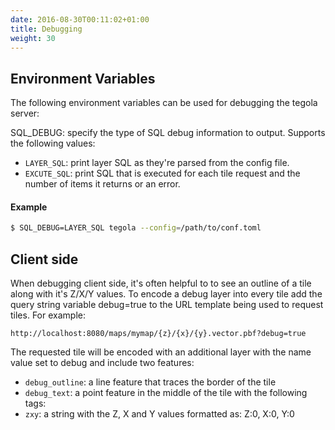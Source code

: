 ```yaml
---
date: 2016-08-30T00:11:02+01:00
title: Debugging
weight: 30
---
```


## Environment Variables

The following environment variables can be used for debugging the tegola server:

SQL_DEBUG: specify the type of SQL debug information to output. Supports the following values:

- `LAYER_SQL`: print layer SQL as they're parsed from the config file.
- `EXCUTE_SQL`: print SQL that is executed for each tile request and the number of items it returns or an error.

#### Example

```bash
$ SQL_DEBUG=LAYER_SQL tegola --config=/path/to/conf.toml
```

## Client side

When debugging client side, it's often helpful to to see an outline of a tile along with it's Z/X/Y values. To encode a debug layer into every tile add the query string variable debug=true to the URL template being used to request tiles. For example:

```
http://localhost:8080/maps/mymap/{z}/{x}/{y}.vector.pbf?debug=true
```

The requested tile will be encoded with an additional layer with the name value set to debug and include two features:

- `debug_outline`: a line feature that traces the border of the tile
- `debug_text`: a point feature in the middle of the tile with the following tags:
- `zxy`: a string with the Z, X and Y values formatted as: Z:0, X:0, Y:0


